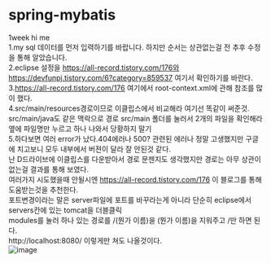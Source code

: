 # spring-mybatis
1week 
hi me    
1.my sql 데이터를 먼저 입력하기를 바랍니다. 하지만 순서는 상관없는걸 전 추후 수정을 통해 알았습니다.  
2.eclipse 설정을 https://all-record.tistory.com/176와 https://devfunpj.tistory.com/6?category=859537
여기서 확인하기를 바란다.  
3.https://all-record.tistory.com/176 여기에서 root-context.xml에 관해 참조를 많이 했다.  
4.src/main/resources경로이므로 이클립스에서 비교해라 여기선 똑같이 써준것.  
src/main/java도 같은 맥락으로 경로 src/main 폴더를 눌러서 2개의 파일을 확인해라 옆에 파일명만 누르고 하나 나와서 당황하지 말기  
5.하다보면 여러 error가 났다.404에러나 500? 관련된 에러나 정말 고생했지만 구글에 치고보니 모두 내부에서 버젼이 달라 잘 안된것 같다.  
난 D드라이브에 이클립스를 다운받아서 경로 문젠지도 생각했지만 경로는 아무 상관이 없는걸 결과를 통해 보였다.  
여러가지 시도했을때 안될시엔 https://all-record.tistory.com/176 이 블로그를 통해 도움받는것을 추천한다.  
포트변경이라는 말은 server파일에 포트를 바꾸라는게 아니라 단순히 eclipse에서 servers칸에 있는 tomcat을 더블클릭  
modules를 눌러 하나 있는 경로를 /(뭔가 이름)을 (뭔가 이름)을 지워주고 /만 하면 된다.  
http://localhost:8080/ 이렇게만 쳐도 나올것이다.  
![image](https://user-images.githubusercontent.com/58061933/104809790-11320800-5833-11eb-98eb-8663f75e617b.png)  
